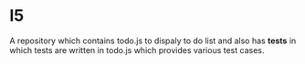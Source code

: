 # l5
A repository which contains todo.js to dispaly to do list and also has __tests__ in which tests are written in todo.js which provides various test cases.
